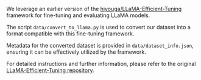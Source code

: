We leverage an earlier version of the [hiyouga/LLaMA-Efficient-Tuning](https://github.com/hiyouga/LLaMA-Efficient-Tuning/) framework for fine-tuning and evaluating LLaMA models.

The script `data/convert_to_llama.py` is used to convert our dataset into a format compatible with this fine-tuning framework.

Metadata for the converted dataset is provided in `data/dataset_info.json`, ensuring it can be effectively utilized by the framework.

For detailed instructions and further information, please refer to the original [LLaMA-Efficient-Tuning repository](https://github.com/hiyouga/LLaMA-Efficient-Tuning/).
